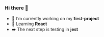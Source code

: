 ### Hi there 👋

- 🚀 I’m currently working on my **first-project**
- 📘 Learning **React** 
- ➡️ The next step is testing in **jest**
